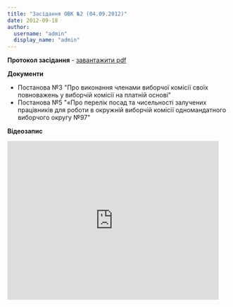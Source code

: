 ```yaml
---
title: "Засідання ОВК №2 (04.09.2012)"
date: 2012-09-18
author: 
  username: "admin"
  display_name: "admin"
---
```


**Протокол засідання** - [завантажити pdf](https://mpz.brovary.org/wp-content/uploads/2012/11/OVK_02.pdf)

**Документи**

- Постанова №3 "Про виконання членами виборчої комісії своїх повноважень у виборчій комісії на платній основі"
- Постанова №5 "«Про перелік посад та чисельності залучених працівників для роботи в окружній виборчій комісії одномандатного виборчого округу №97"

**Відеозапис**

<iframe src="http://www.youtube.com/embed/yXhJ4xawiTs" frameborder="0" width="480" height="360"></iframe>
